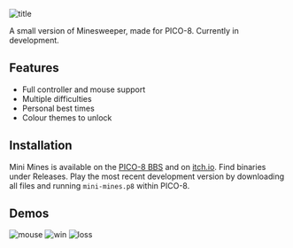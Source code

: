 ![title](https://user-images.githubusercontent.com/65739117/235383527-4652a200-4b5d-45d7-894a-9bf550953d95.gif)

A small version of Minesweeper, made for PICO-8.
Currently in development.

## Features
- Full controller and mouse support
- Multiple difficulties 
- Personal best times
- Colour themes to unlock

## Installation
Mini Mines is available on the [PICO-8 BBS](https://www.lexaloffle.com/bbs/?tid=52577) and on [itch.io](https://wsasaki01.itch.io/mini-mines). Find binaries under Releases.
Play the most recent development version by downloading all files and running `mini-mines.p8` within PICO-8.

## Demos
![mouse](https://user-images.githubusercontent.com/65739117/235383821-a95343b7-3897-4181-bdab-27448f4b8b82.gif)
![win](https://user-images.githubusercontent.com/65739117/235383824-1f756b59-bf8f-4b05-a95e-94abe7364151.gif)
![loss](https://user-images.githubusercontent.com/65739117/235383828-9666b4f2-6c00-4a1f-b1d6-0d4e1edf144b.gif)


